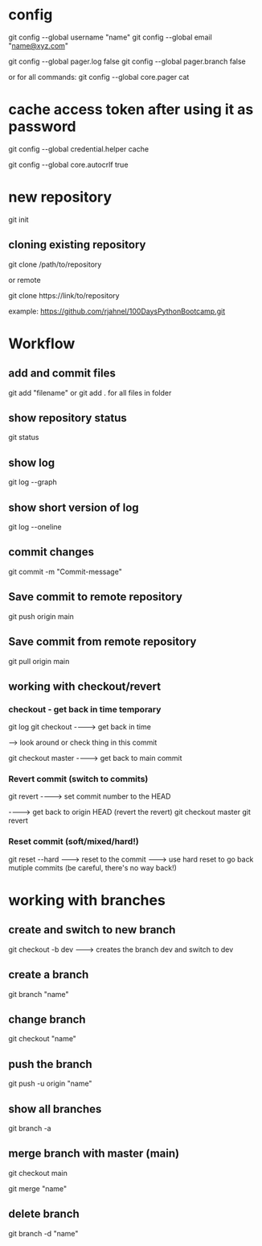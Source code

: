 # config
git config --global username "name"
git config --global email "name@xyz.com"

git config --global pager.log false
git config --global pager.branch false

or for all commands: 
git config --global core.pager cat

# cache access token after using it as password
git config --global credential.helper cache

git config --global core.autocrlf true

# new repository
git init

## cloning existing repository
git clone /path/to/repository

or remote

git clone https://link/to/repository

example: https://github.com/rjahnel/100DaysPythonBootcamp.git

# Workflow
## add and commit files

git add "filename"
or 
git add .
for all files in folder

## show repository status
git status

## show log
git log --graph

## show short version of log
git log --oneline

## commit changes
git commit -m "Commit-message"


## Save commit to remote repository
git push origin main

## Save commit from remote repository
git pull origin main

## working with checkout/revert

### checkout - get back in time temporary
git log
git checkout <commitnumber>  ----> get back in time

--> look around or check thing in this commit

git checkout master          ----> get back to main commit


### Revert commit (switch to commits)
git revert <commitnumber>    ----> set commit number to the HEAD

----> get back to origin HEAD (revert the revert)
git checkout master
git revert <commitnumber of master>

### Reset commit (soft/mixed/hard!)
git reset --hard <commitnumber>    ---> reset to the commit <commitnumber>
---> use hard reset to go back mutiple commits (be careful, there's no way back!)

# working with branches

## create and switch to new branch
git checkout -b dev ---> creates the branch dev and switch to dev

## create a branch
git branch "name"

## change branch
git checkout "name"

## push the branch
git push -u origin "name"

## show all branches
git branch -a

## merge branch with master (main)
git checkout main

git merge "name"

## delete branch
git branch -d "name"


